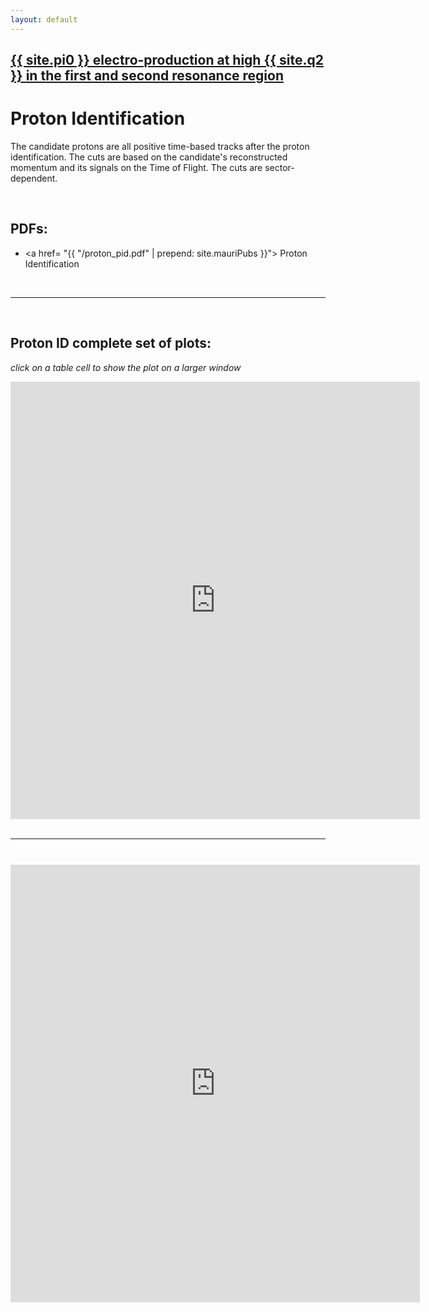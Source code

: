 ```yaml
---
layout: default
---
```


## [{{ site.pi0 }} electro-production at high {{ site.q2 }} in the first and second resonance region](pi0_resonance)

# Proton Identification

The candidate protons are all positive time-based tracks after the proton identification.
The cuts are based on the candidate's reconstructed momentum and its signals on the Time of Flight. 
The cuts are sector-dependent.

<br/>











## PDFs:

- <a href= "{{ "/proton_pid.pdf"  | prepend: site.mauriPubs }}"> Proton Identification </a>

<br/>

___

<br/>


## Proton ID complete set of plots:
*click on a table cell to show the plot on a larger window*


<div style="margin-top:10px;">
     <iframe width="130%" height="700" src="https://userweb.jlab.org/~ungaro/plots/ppid/cuts.html"   frameborder="0" ></iframe>
</div>

<br/>

___

<br/>

<div style="margin-top:10px;">
     <iframe width="130%" height="700" src="https://userweb.jlab.org/~ungaro/plots/ppid/slices.html"  frameborder="0" ></iframe>
</div>

